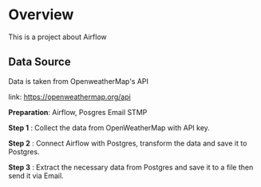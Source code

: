 # Overview

This is a project about Airflow

## Data Source

Data is taken from OpenweatherMap's API

link: https://openweathermap.org/api

**Preparation**: Airflow, Posgres Email STMP

**Step 1** : Collect the data from OpenWeatherMap with API key.

**Step 2** : Connect Airflow with Postgres, transform the data and save it to Postgres.

**Step 3** : Extract the necessary data from Postgres and save it to a file then send it via Email.
